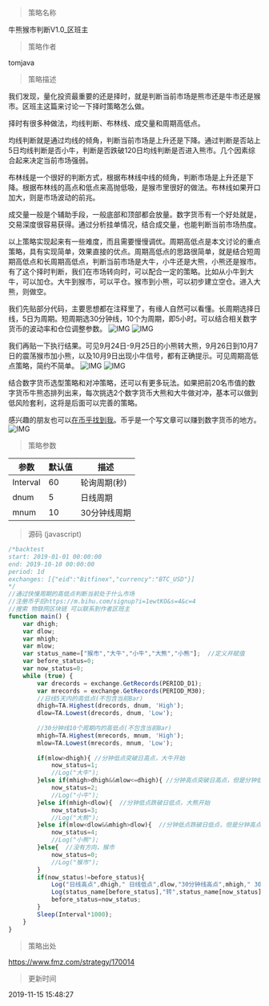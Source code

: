 
> 策略名称

牛熊猴市判断V1.0_区班主

> 策略作者

tomjava

> 策略描述

我们发现，量化投资最重要的还是择时，就是判断当前市场是熊市还是牛市还是猴市。区班主这篇来讨论一下择时策略怎么做。
   
   择时有很多种做法，均线判断、布林线、成交量和周期高低点。

   均线判断就是通过均线的倾角，判断当前市场是上升还是下降。通过判断是否站上5日均线判断是否小牛，判断是否跌破120日均线判断是否进入熊市。几个因素综合起来决定当前市场强弱。
   
   布林线是一个很好的判断方式，根据布林线中线的倾角，判断市场是上升还是下降。根据布林线的高点和低点来高抛低吸，是猴市里很好的做法。布林线如果开口加大，则是市场波动的前兆。
   
   成交量一般是个辅助手段，一般底部和顶部都会放量。数字货币有一个好处就是，交易深度很容易获得。通过分析挂单情况，结合成交量，也能判断当前市场热度。
   
   以上策略实现起来有一些难度，而且需要慢慢调优。周期高低点是本文讨论的重点策略，具有实现简单，效果直接的优点。周期高低点的思路很简单，就是结合短周期高低点和长周期高低点，判断当前市场是大牛，小牛还是大熊，小熊还是猴市。有了这个择时判断，我们在市场转向时，可以配合一定的策略。比如从小牛到大牛，可以加仓。大牛到猴市，可以平仓。猴市到小熊，可以初步建立空仓。进入大熊，则做空。
   
   我们先贴部分代码，主要思想都在注释里了，有缘人自然可以看懂。长周期选择日线，5日为周期。短周期选30分钟线，10个为周期，即5小时。可以结合相关数字货币的波动率和仓位调整参数。
![![IMG](https://www.fmz.com/upload/asset/131028f566a19a2df8d71.png) ](https://www.fmz.com![IMG](https://www.fmz.com/upload/asset/131028f566a19a2df8d71.png)) 
![![IMG](https://www.fmz.com/upload/asset/1311782042b83c9281493.png) ](https://www.fmz.com![IMG](https://www.fmz.com/upload/asset/1311782042b83c9281493.png)) 

   我们再贴一下执行结果。可见9月24日-9月25日的小熊转大熊，9月26日到10月7日的震荡猴市加小熊，以及10月9日出现小牛信号，都有正确提示。可见周期高低点策略，简约不简单。
![ ![IMG](https://www.fmz.com/upload/asset/130e0870276675121b757.png) ](https://www.fmz.com![IMG](https://www.fmz.com/upload/asset/130e0870276675121b757.png))
![ ![IMG](https://www.fmz.com/upload/asset/130dd6af2327f75a3e071.png) ](https://www.fmz.com![IMG](https://www.fmz.com/upload/asset/130dd6af2327f75a3e071.png))

   结合数字货币选型策略和对冲策略，还可以有更多玩法。如果把前20名市值的数字货币牛熊态排列出来，每次挑选2个数字货币大熊和大牛做对冲，基本可以做到低风险套利，这将是后面可以完善的策略。

   感兴趣的朋友也可以[在币乎找到我](https://m.bihu.com/signup?i=1ewtKO&c=4&s=4)。币乎是一个写文章可以赚到数字货币的地方。
![![IMG](https://www.fmz.com/upload/asset/1314562ca57eb3ea873e1.jpg)](https://www.fmz.com![IMG](https://www.fmz.com/upload/asset/1314562ca57eb3ea873e1.jpg))

> 策略参数



|参数|默认值|描述|
|----|----|----|
|Interval|60|轮询周期(秒)|
|dnum|5|日线周期|
|mnum|10|30分钟线周期|


> 源码 (javascript)

``` javascript
/*backtest
start: 2019-01-01 00:00:00
end: 2019-10-10 00:00:00
period: 1d
exchanges: [{"eid":"Bitfinex","currency":"BTC_USD"}]
*/
//通过快慢周期的高低点判断当前处于什么市场
//注册币乎后https://m.bihu.com/signup?i=1ewtKO&s=4&c=4
//搜索 物联网区块链 可以联系到作者区班主
function main() {
    var dhigh;
    var dlow;
    var mhigh;
    var mlow;
    var status_name=["猴市","大牛","小牛","大熊","小熊"];  //定义并赋值
    var before_status=0;
    var now_status=0;
    while (true) {
        var drecords = exchange.GetRecords(PERIOD_D1);
        var mrecords = exchange.GetRecords(PERIOD_M30);
        //日线5天内的高低点(不包含当前Bar)
        dhigh=TA.Highest(drecords, dnum, 'High');
        dlow=TA.Lowest(drecords, dnum, 'Low');
       
        //30分钟线10个周期内的高低点(不包含当前Bar)
        mhigh=TA.Highest(mrecords, mnum, 'High');
        mlow=TA.Lowest(mrecords, mnum, 'Low');
        
        if(mlow>dhigh){ //分钟低点突破日高点，大牛开始
            now_status=1;
            //Log("大牛");
        }else if(mhigh>dhigh&&mlow<=dhigh){ //分钟高点突破日高点，但是分钟低点还没突破日高点，小牛开始
            now_status=2;
            //Log("小牛");
        }else if(mhigh<dlow){  //分钟低点跌破日低点，大熊开始
            now_status=3;
            //Log("大熊");
        }else if(mlow<dlow&&mhigh>dlow){  //分钟低点跌破日低点，但是分钟高点还没跌破日低点，小熊开始
            now_status=4;
            //Log("小熊");
        }else{  //没有方向，猴市
            now_status=0;
            //Log("猴市");
        }
        if(now_status!=before_status){
            Log("日线高点",dhigh," 日线低点",dlow,"30分钟线高点",mhigh," 30分钟线低点",mlow);
            Log(status_name[before_status],"转",status_name[now_status]);
            before_status=now_status;
        }
        Sleep(Interval*1000);
    }
}
```

> 策略出处

https://www.fmz.com/strategy/170014

> 更新时间

2019-11-15 15:48:27
